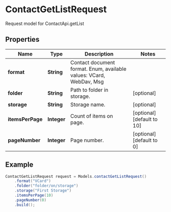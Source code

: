 # ContactGetListRequest

Request model for ContactApi.getList

## Properties

Name | Type | Description | Notes
---- | ---- | ----------- | -----
**format** | **String**| Contact document format. Enum, available values: VCard, WebDav, Msg |
**folder** | **String**| Path to folder in storage. | [optional]
**storage** | **String**| Storage name. | [optional]
**itemsPerPage** | **Integer**| Count of items on page. | [optional] [default to 10]
**pageNumber** | **Integer**| Page number. | [optional] [default to 0]

## Example
```java
ContactGetListRequest request = Models.contactGetListRequest()
    .format("VCard")
    .folder("folder/on/storage")
    .storage("First Storage")
    .itemsPerPage(10)
    .pageNumber(0)
    .build();
```

